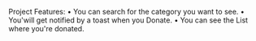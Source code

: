 Project Features:
        • You can search for the category you want to see.
        • You'will get notified by a toast when you Donate.
        • You can see the List where you're donated.